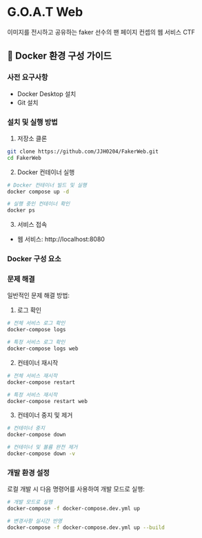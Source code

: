 # G.O.A.T Web
 이미지를 전시하고 공유하는 faker 선수의 팬 페이지 컨셉의 웹 서비스 CTF


## 🐳 Docker 환경 구성 가이드

### 사전 요구사항

- Docker Desktop 설치
- Git 설치

### 설치 및 실행 방법

1. 저장소 클론
```bash
git clone https://github.com/JJH0204/FakerWeb.git
cd FakerWeb
```

2. Docker 컨테이너 실행
```bash
# Docker 컨테이너 빌드 및 실행
docker compose up -d

# 실행 중인 컨테이너 확인
docker ps
```

3. 서비스 접속
- 웹 서비스: http://localhost:8080

### Docker 구성 요소

### 문제 해결

일반적인 문제 해결 방법:

1. 로그 확인
```bash
# 전체 서비스 로그 확인
docker-compose logs

# 특정 서비스 로그 확인
docker-compose logs web
```

2. 컨테이너 재시작
```bash
# 전체 서비스 재시작
docker-compose restart

# 특정 서비스 재시작
docker-compose restart web
```

3. 컨테이너 중지 및 제거
```bash
# 컨테이너 중지
docker-compose down

# 컨테이너 및 볼륨 완전 제거
docker-compose down -v
```

### 개발 환경 설정

로컬 개발 시 다음 명령어를 사용하여 개발 모드로 실행:

```bash
# 개발 모드로 실행
docker-compose -f docker-compose.dev.yml up

# 변경사항 실시간 반영
docker-compose -f docker-compose.dev.yml up --build
